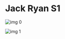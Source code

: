 # Jack Ryan S1

![img 0](https://i.imgur.com/XvAJIzW.jpg)

![img 1](https://i.imgur.com/KGfsOkr.png)

